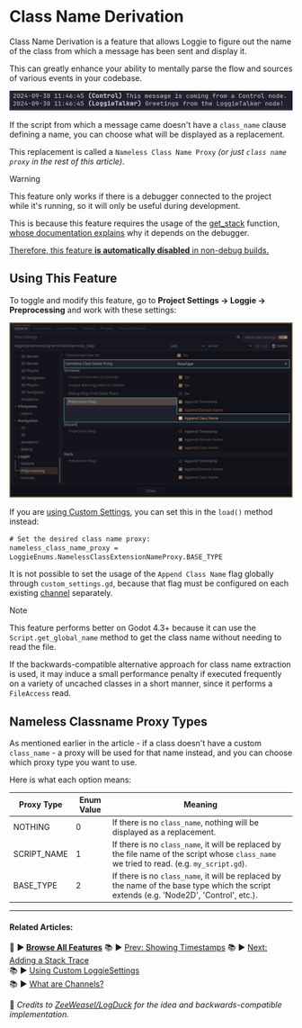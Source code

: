 # Class Name Derivation

Class Name Derivation is a feature that allows Loggie to figure out the name of the class from which a message has been sent and display it.

This can greatly enhance your ability to mentally parse the flow and sources of various events in your codebase.

![](../../assets/screenshots/class_name_extraction.png)

If the script from which a message came doesn't have a `class_name` clause defining a name, you can choose what will be displayed as a replacement.

This replacement is called a `Nameless Class Name Proxy` *(or just `class name proxy` in the rest of this article)*.

> [!WARNING]
> This feature only works if there is a debugger connected to the project while it's running, so it will only be useful during development. 
> 
> This is because this feature requires the usage of the [get_stack](https://docs.godotengine.org/en/stable/classes/class_@gdscript.html#class-gdscript-method-get-stack) function, [whose documentation explains](https://docs.godotengine.org/en/stable/classes/class_@gdscript.html#class-gdscript-method-get-stack) why it depends on the debugger. 
> 
> <u>Therefore, this feature **is automatically disabled** in non-debug builds.</u>

## Using This Feature

To toggle and modify this feature, go to **Project Settings -> Loggie -> Preprocessing** and work with these settings:

![](../../assets/screenshots/class_name_extraction_options.png)

If you are [using Custom Settings](../customization/CUSTOM_SETTINGS.md), you can set this in the `load()` method instead:

```
# Set the desired class name proxy:
nameless_class_name_proxy = LoggieEnums.NamelessClassExtensionNameProxy.BASE_TYPE
```

It is not possible to set the usage of the `Append Class Name` flag globally through `custom_settings.gd`, because that flag must be configured on each existing [channel](CHANNELS.md) separately.

>[!NOTE]
>This feature performs better on Godot 4.3+ because it can use the `Script.get_global_name` method to get the class name without needing to read the file. 
>
>If the backwards-compatible alternative approach for class name extraction is used, it may induce a small performance penalty if executed frequently on a variety of uncached classes in a short manner, since it performs a `FileAccess` read.

## Nameless Classname Proxy Types

As mentioned earlier in the article - if a class doesn't have a custom `class_name` - a proxy will be used for that name instead, and you can choose which proxy type you want to use.

Here is what each option means:

| Proxy Type  | Enum Value | Meaning                                                                                                                                     |
| ----------- | ---------- | ------------------------------------------------------------------------------------------------------------------------------------------- |
| NOTHING     | 0          | If there is no `class_name`, nothing will be displayed as a replacement.                                                                    |
| SCRIPT_NAME | 1          | If there is no `class_name`, it will be replaced by the file name of the script whose `class_name` we tried to read. (e.g. `my_script.gd`). |
| BASE_TYPE   | 2          | If there is no `class_name`, it will be replaced by the name of the base type which the script extends (e.g. 'Node2D', 'Control', etc.).    |

---
#### Related Articles:
👀 **► [Browse All Features](docs/ALL_FEATURES.md)** 📚 ► [Prev: Showing Timestamps](docs/features/TIMESTAMPS.md) 📚 ►  [Next: Adding a Stack Trace](docs/features/STACK_TRACING.md)  
📚 ► [Using Custom LoggieSettings](docs/customization/CUSTOM_SETTINGS.md)  
📚 ► [What are Channels?](docs/features/CHANNELS.md)  

👋 *Credits to [ZeeWeasel/LogDuck](https://github.com/ZeeWeasel/LogDuck) for the idea and backwards-compatible implementation.* 